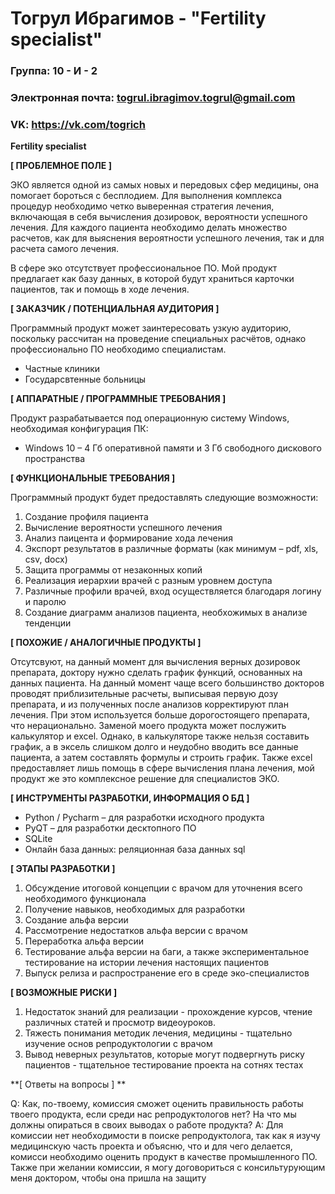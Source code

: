 # Тогрул Ибрагимов - "Fertility specialist"

### Группа: 10 - И - 2
### Электронная почта: togrul.ibragimov.togrul@gmail.com
### VK: https://vk.com/togrich


**Fertility specialist**

**[ ПРОБЛЕМНОЕ ПОЛЕ ]**

ЭКО является одной из самых новых и передовых сфер медицины, она помогает бороться с бесплодием. Для выполнения комплекса процедур необходимо четко выверенная стратегия лечения, включающая в себя вычисления дозировок, вероятности успешного лечения. Для каждого пациента необходимо делать множество расчетов, как для выяснения вероятности успешного лечения, так и для расчета самого лечения. 

В сфере эко отсутствует профессиональное ПО. Мой продукт предлагает как базу данных, в которой будут храниться карточки пациентов, так и помощь в ходе лечения. 


**[ ЗАКАЗЧИК / ПОТЕНЦИАЛЬНАЯ АУДИТОРИЯ ]**

Программный продукт может заинтересовать узкую аудиторию, поскольку рассчитан на проведение специальных расчётов, однако профессионально ПО необходимо специалистам.

* Частные клиники
* Государсвтенные больницы


**[ АППАРАТНЫЕ / ПРОГРАММНЫЕ ТРЕБОВАНИЯ ]** 

Продукт разрабатывается под операционную систему Windows, необходимая конфигурация ПК:
* Windows 10 – 4 Гб оперативной памяти и 3 Гб свободного дискового пространства 


**[ ФУНКЦИОНАЛЬНЫЕ ТРЕБОВАНИЯ ]**

Программный продукт будет предоставлять следующие возможности:
1. Создание профиля пациента
2. Вычисление вероятности успешного лечения
3. Анализ паицента и формирование хода лечения
4. Экспорт результатов в различные форматы (как минимум – pdf, xls, csv, docx)
5. Защита программы от незаконных копий
6. Реализация иерархии врачей с разным уровнем доступа
7. Различные профили врачей, вход осуществляется благодаря логину и паролю
8. Создание диаграмм анализов пациента, необхожимых в анализе тенденции


**[ ПОХОЖИЕ / АНАЛОГИЧНЫЕ ПРОДУКТЫ ]**

Отсутсвуют, на данный момент для вычисления верных дозировок препарата, доктору нужно сделать график функций, основанных на данных пациента. На данный момент чаще всего большинство докторов проводят приблизительные расчеты, выписывая первую дозу препарата, и из полученных после анализов корректируют план лечения. При этом используется больше дорогостоящего препарата, что нерационально. Заменой моего продукта может послужить калькулятор и excel. Однако, в калькуляторе также нельзя составить график, а в эксель слишком долго и неудобно вводить все данные пациента, а затем составлять формулы и строить график. Также excel предоставляет лишь помощь в сфере вычисления плана лечения, мой продукт же это комплексное решение для специалистов ЭКО.


**[ ИНСТРУМЕНТЫ РАЗРАБОТКИ, ИНФОРМАЦИЯ О БД ]**

*	Python / Pycharm – для разработки исходного продукта
*	PyQT – для разработки десктопного ПО
* SQLite
* Онлайн база данных: реляционная база данных sql


**[ ЭТАПЫ РАЗРАБОТКИ ]**

1) Обсуждение итоговой концепции с врачом для уточнения всего необходимого функционала
2) Получение навыков, необходимых для разработки
3) Создание альфа версии
4) Рассмотрение недостатков альфа версии с врачом
5) Переработка альфа версии 
6) Тестирование альфа версии на баги, а также экспериментальное тестирование на истории лечения настоящих пациентов
7) Выпуск релиза и распространение его в среде эко-специалистов


**[ ВОЗМОЖНЫЕ РИСКИ ]**

1) Недостаток знаний для реализации - прохождение курсов, чтение различных статей и просмотр видеоуроков. 
2) Тяжесть понимания методик лечения, медицины - тщательно изучение основ репродуктологии с врачом
3) Вывод неверных результатов, которые могут подвергнуть риску пациентов - тщательное тестирование проекта на сотнях тестах


**[ Ответы на вопросы ] **

Q: Как, по-твоему, комиссия сможет оценить правильность работы твоего продукта, если среди нас репродуктологов нет? На что мы должны опираться в своих выводах о работе продукта?
A: Для комиссии нет необходимости в поиске репродуктолога, так как я изучу медицинскую часть проекта и объясню, что и для чего делается, комисси необходимо оценить продукт в качестве промышленного ПО. Также при желании комиссии, я могу договориться с консильтурующим меня доктором, чтобы она пришла на защиту
